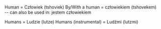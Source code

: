 Human = Człowiek (tshoviek)
By/With a human = człowiekiem (tshovekem) -- can also be used in: jestem człowiekiem

Humans = Ludzie (lutze)
Humans (instrumental) = Ludźmi (lutzmi)
